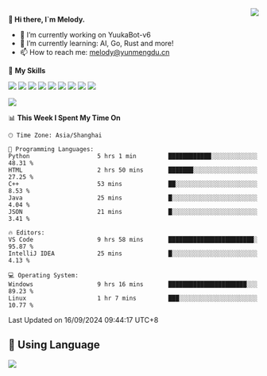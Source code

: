 <a href="#">
  <img align="right" src="https://github-readme-stats.vercel.app/api?username=melodyyuuka&count_private=true&show_icons=true" />
</a>

**👋 Hi there, I`m Melody.**

- 🔭 I’m currently working on YuukaBot-v6
- 🌱 I’m currently learning: AI, Go, Rust and more!
- 📫 How to reach me: melody@yunmengdu.cn

🌟 **My Skills** 

![](https://img.shields.io/badge/-Python-3e74a2?style=flat-square&logo=Python&logoColor=fff)
![](https://img.shields.io/badge/-Java-007396?style=flat-square&logo=OpenJDK&logoColor=fff)
![](https://img.shields.io/badge/-Node.js-339933?style=flat-square&logo=Node.js&logoColor=fff)
![](https://img.shields.io/badge/-Git-f05032?style=flat-square&logo=git&logoColor=fff)
![](https://img.shields.io/badge/-PostgreSQL-4169e1?style=flat-square&logo=PostgreSQL&logoColor=fff)
![](https://img.shields.io/badge/-Rust-000000?style=flat-square&logo=rust&logoColor=fff)
![](https://img.shields.io/badge/-VSCode-007acc?style=flat-square&logo=Visual-Studio-Code&logoColor=fff)
![](https://img.shields.io/badge/-FastAPI-009688?style=flat-square&logo=FastAPI&logoColor=fff)
![](https://img.shields.io/badge/-Linux-000000?style=flat-square&logo=Linux&logoColor=fff)


![](https://wakatime.com/badge/user/fa6dc0e2-47c5-4d2d-ae45-69fec6f2122c.svg)

<!--START_SECTION:waka-->
📊 **This Week I Spent My Time On** 

```text
🕑︎ Time Zone: Asia/Shanghai

💬 Programming Languages: 
Python                   5 hrs 1 min         ████████████░░░░░░░░░░░░░   48.31 % 
HTML                     2 hrs 50 mins       ███████░░░░░░░░░░░░░░░░░░   27.25 % 
C++                      53 mins             ██░░░░░░░░░░░░░░░░░░░░░░░    8.53 % 
Java                     25 mins             █░░░░░░░░░░░░░░░░░░░░░░░░    4.04 % 
JSON                     21 mins             █░░░░░░░░░░░░░░░░░░░░░░░░    3.41 % 

🔥 Editors: 
VS Code                  9 hrs 58 mins       ████████████████████████░   95.87 % 
IntelliJ IDEA            25 mins             █░░░░░░░░░░░░░░░░░░░░░░░░    4.13 % 

💻 Operating System: 
Windows                  9 hrs 16 mins       ██████████████████████░░░   89.23 % 
Linux                    1 hr 7 mins         ███░░░░░░░░░░░░░░░░░░░░░░   10.77 % 
```


 Last Updated on 16/09/2024 09:44:17 UTC+8
<!--END_SECTION:waka-->

## 🥰 **Using Language**

![](https://github-readme-stats.vercel.app/api/wakatime?username=MelodyYuyuko&layout=compact&hide_border=true)
